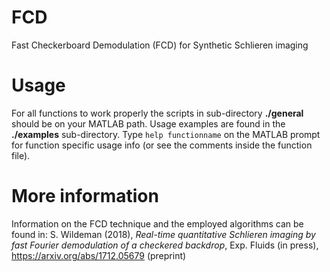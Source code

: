 # FCD
Fast Checkerboard Demodulation (FCD) for Synthetic Schlieren imaging

# Usage
For all functions to work properly the scripts in sub-directory **./general** should be on your MATLAB path. Usage examples are found in the **./examples** sub-directory. Type `help functionname` on the MATLAB prompt for function specific usage info (or see the comments inside the function file).

# More information
Information on the FCD technique and the employed algorithms can be found in: S. Wildeman (2018), *Real-time quantitative Schlieren imaging by fast Fourier demodulation of a checkered backdrop*, Exp. Fluids (in press), https://arxiv.org/abs/1712.05679 (preprint)
